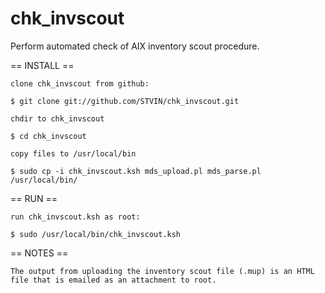 chk_invscout
============

Perform automated check of AIX inventory scout procedure.


== INSTALL ==

	clone chk_invscout from github:

	$ git clone git://github.com/STVIN/chk_invscout.git

	chdir to chk_invscout

	$ cd chk_invscout

	copy files to /usr/local/bin

	$ sudo cp -i chk_invscout.ksh mds_upload.pl mds_parse.pl /usr/local/bin/


== RUN ==

	run chk_invscout.ksh as root:

	$ sudo /usr/local/bin/chk_invscout.ksh


== NOTES ==

	The output from uploading the inventory scout file (.mup) is an HTML file that is emailed as an attachment to root.

